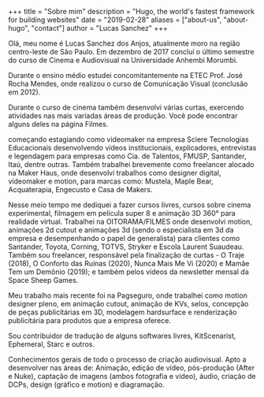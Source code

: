 +++
title = "Sobre mim"
description = "Hugo, the world's fastest framework for building websites"
date = "2019-02-28"
aliases = ["about-us", "about-hugo", "contact"]
author = "Lucas Sanchez"
+++

Olá, meu nome é Lucas Sanchez dos Anjos, atualmente moro na região centro-leste de São Paulo.
Em dezembro de 2017 concluí o último semestre do curso de Cinema e Audiovisual na Universidade Anhembi Morumbi.

Durante o ensino médio estudei concomitantemente na ETEC Prof. José Rocha Mendes, onde realizou o curso de Comunicação Visual (conclusão em 2012).


Durante o curso de cinema também desenvolvi várias curtas, exercendo atividades nas mais variadas áreas de produção.
Você pode encontrar alguns deles na página Filmes.

começando estagiando como videomaker na empresa Sciere Tecnologias Educacionais desenvolvendo vídeos institucionais, explicadores, entrevistas e legendagem para empresas como Cia. de Talentos, FMUSP, Santander, Itaú, dentre outras.
Também trabalhei brevemente como freelancer alocado na Maker Haus, onde desenvolvi trabalhos como designer digital, videomaker e motion, para marcas como: Mustela, Maple Bear, Acquaterapia, Engecusto e Casa de Makers.


Nesse meio tempo me dediquei a fazer cursos livres, cursos sobre cinema experimental, filmagem em película super 8 e animação 3D 360° para realidade virtual.
Trabalhei na OITORAMA/FILMES onde desenvolvi motion, animações 2d cutout e animações 3d (sendo o especialista em 3d da empresa e desempenhando o papel de generalista) para clientes como Santander, Toyota, Corning, TOTVS, Stryker e Escola Laurent Suaudeau.
Também sou freelancer, responsável pela finalização de curtas - O Traje (2018), O Conforto das Ruínas (2020), Nunca Mais Me Vi (2020) e Mamãe Tem um Demônio (2019); e também pelos vídeos da newsletter mensal da Space Sheep Games.

Meu trabalho mais recente foi na Pagseguro, onde trabalhei como motion designer pleno, em animação cutout, animação de KVs, selos, concepção de peças publicitárias em 3D, modelagem hardsurface e renderização publicitária para produtos que a empresa oferece.

Sou contribuidor de tradução de alguns softwares livres, KitScenarist, Ephemeral, Starc e outros.

Conhecimentos gerais de todo o processo de criação audiovisual. Apto a desenvolver nas áreas de: Animação, edição de vídeo, pós-produção (After e Nuke), captação de imagens (ambos fotografia e vídeo), áudio, criação de DCPs, design (gráfico e motion) e diagramação.

<!--Written in Go, Hugo is an open source static site generator available under the [Apache License 2.0.](https://github.com/gohugoio/hugo/blob/master/LICENSE) Hugo supports TOML, YAML and JSON data file types, Markdown and HTML content files and uses shortcodes to add rich content. Other notable features are taxonomies, multilingual mode, image processing, custom output formats, HTML/CSS/JS minification and support for Sass SCSS workflows.

Hugo makes use of a variety of open source projects including:

- https://github.com/yuin/goldmark
- https://github.com/alecthomas/chroma
- https://github.com/muesli/smartcrop
- https://github.com/spf13/cobra
- https://github.com/spf13/viper

Hugo is ideal for blogs, corporate websites, creative portfolios, online magazines, single page applications or even a website with thousands of pages.

Hugo is for people who want to hand code their own website without worrying about setting up complicated runtimes, dependencies and databases.

Websites built with Hugo are extremely fast, secure and can be deployed anywhere including, AWS, GitHub Pages, Heroku, Netlify and any other hosting provider.

Learn more and contribute on [GitHub](https://github.com/gohugoio).-->
